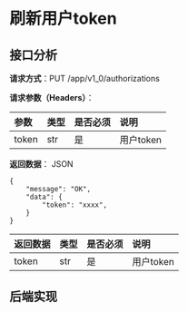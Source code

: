 # 刷新用户token

## 接口分析

**请求方式**：PUT /app/v1\_0/authorizations

**请求参数（Headers）**：

| 参数 | 类型 | 是否必须 | 说明 |
| :--- | :--- | :--- | :--- |
| token | str | 是 | 用户token |

**返回数据**： JSON

```
{
    "message": "OK",
    "data": {
        "token": "xxxx",
    }
}
```

| 返回数据 | 类型 | 是否必须 | 说明 |
| :--- | :--- | :--- | :--- |
| token | str | 是 | 用户token |

## 后端实现



